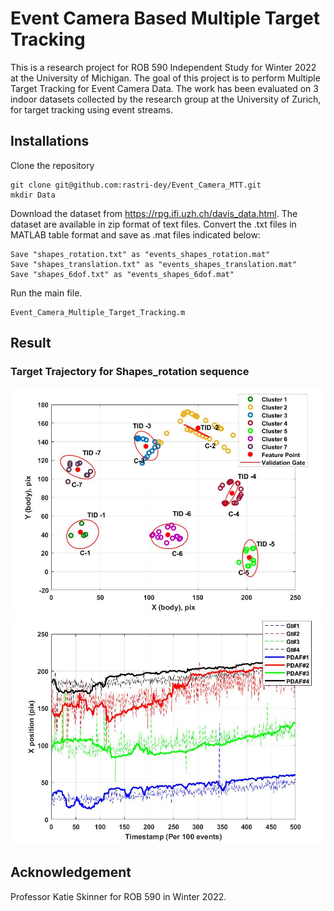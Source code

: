 # Event Camera Based Multiple Target Tracking
This is a research project for ROB 590 Independent Study for Winter 2022 at the University of Michigan. The goal of this project is to perform Multiple Target Tracking for Event Camera Data. The work has been evaluated on 3 indoor datasets collected by the research group at the University of Zurich, for target tracking using event streams. 
## Installations
Clone the repository
```
git clone git@github.com:rastri-dey/Event_Camera_MTT.git
mkdir Data
```
Download the dataset from https://rpg.ifi.uzh.ch/davis_data.html.
The dataset are available in zip format of text files. Convert the .txt files in MATLAB table format and save as .mat files indicated below:
```
Save "shapes_rotation.txt" as "events_shapes_rotation.mat"
Save "shapes_translation.txt" as "events_shapes_translation.mat"
Save "shapes_6dof.txt" as "events_shapes_6dof.mat"
```
Run the main file.
```
Event_Camera_Multiple_Target_Tracking.m
```

## Result
### Target Trajectory for Shapes_rotation sequence
![](images/Cluster_Track_ValGate.jpg)
![](images/GT_Traj_X_shapes_Rot.jpg)

## Acknowledgement
Professor Katie Skinner for ROB 590 in Winter 2022.
